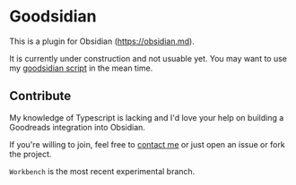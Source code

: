 # Goodsidian

This is a plugin for Obsidian (https://obsidian.md).

It is currently under construction and not usuable yet. You may want to use my [goodsidian script](https://github.com/selfire1/goodsidian) in the mean time.

## Contribute
My knowledge of Typescript is lacking and I'd love your help on building a Goodreads integration into Obsidian.

If you're willing to join, feel free to [contact me](https://joschuasgarden.com/Contact+me) or just open an issue or fork the project.

`Workbench` is the most recent experimental branch.